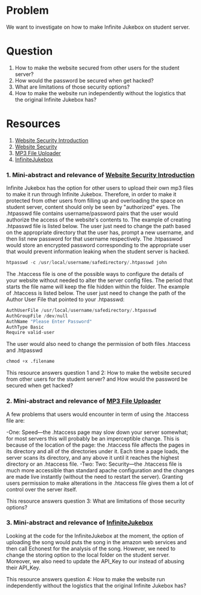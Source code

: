 # Problem
We want to investigate on how to make Infinite Jukebox on student server.

# Question
1. How to make the website secured from other users for the student server?
2. How would the password be secured when get hacked?
3. What are limitations of those security options?
4. How to make the website run independently without the logistics that the original Infinite Jukebox has?

# Resources
1. [Website Security Introduction]
2. [Website Security]
3. [MP3 File Uploader]
4. [InfiniteJukebox]

### 1. Mini-abstract and relevance of [Website Security Introduction]
Infinite Jukebox has the option for other users to upload their own mp3 files to make it run through Infinite Jukebox. Therefore, in order to make it protected from other users from filling up and overloading the space on student server, content should only be seen by "authorized" eyes.
The .htpasswd file contains username/password pairs that the user would authorize the access of the website's contents to. The example of creating .htpasswd file is listed below. The user just need to change the path based on the appropriate directory that the user has, prompt a new username, and then list new password for that username respectively. 
The .htpasswod would store an encrypted password corresponding to the appropriate user that would prevent information leaking when the student server is hacked.
```python
htpasswd -c /usr/local/username/safedirectory/.htpasswd john
```
The .htaccess file is one of the possible ways to configure the details of your website without needed to alter the server config files. The period that starts the file name will keep the file hidden within the folder.
The example of .htaccess is listed below. The user just need to change the path of the Author User File that pointed to your .htpasswd:
```python
AuthUserFile /usr/local/username/safedirectory/.htpasswd
AuthGroupFile /dev/null
AuthName "Please Enter Password"
AuthType Basic
Require valid-user
```
The user would also need to change the permission of both files .htaccess and .htpasswd
```python
chmod +x .filename
```
This resource answers question 1 and 2: How to make the website secured from other users for the student server? and How would the password be secured when get hacked?

### 2. Mini-abstract and relevance of [MP3 File Uploader]
A few problems that users would encounter in term of using the .htaccess file are:

-One: Speed—the .htaccess page may slow down your server somewhat; for most servers this will probably be an imperceptible change. 
This is because of the location of the page: the .htaccess file affects the pages in its directory and all of the directories under it. 
Each time a page loads, the server scans its directory, and any above it until it reaches the highest directory or an .htaccess file.
-Two: Two: Security—the .htaccess file is much more accessible than standard apache configuration and the changes are made live instantly (without the need to restart the server). 
Granting users permission to make alterations in the .htaccess file gives them a lot of control over the server itself. 

This resource answers question 3: What are limitations of those security options?

### 3. Mini-abstract and relevance of [InfiniteJukebox]
Looking at the code for the InfiniteJukebox at the moment, the option of uploading the song would puts the song in the amazon web services and then call Echonest for the analysis of the song. However, we need to change the storing option to the local folder on the student server. 
Moreover, we also need to update the API_Key to our instead of abusing their API_Key. 

This resource answers question 4: How to make the website run independently without the logistics that the original Infinite Jukebox has?

[Website Security Introduction]: http://weavervsworld.com/docs/other/passprotect.html
[Website Security]:https://www.digitalocean.com/community/tutorials/how-to-use-the-htaccess-file
[MP3 File Uploader]: http://bytes.com/topic/php/answers/953470-uploading-audio-mp3-file-php
[InfiniteJukebox]: http://labs.echonest.com/Uploader/index.html